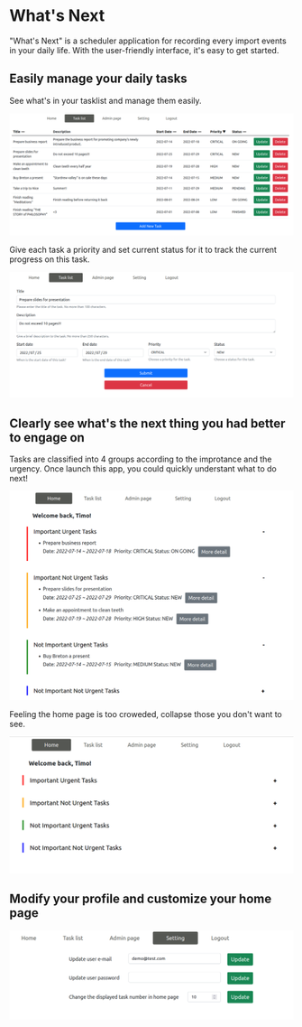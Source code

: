 # What's Next

"What's Next" is a scheduler application for recording every import events in your daily life. With the user-friendly interface, it's easy to get started. 

## Easily manage your daily tasks

See what's in your tasklist and manage them easily.

![tasklist-page-1](whats_next_screenshot/tasklist-page-1.png)

Give each task a priority and set current status for it to track the current progress on this task.

![create-task-1](whats_next_screenshot/create-task-1.png)

## Clearly see what's the next thing you had better to engage on

Tasks are classified into 4 groups according to the improtance and the urgency. Once launch this app, you could quickly understant what to do next!

![home-page-2](whats_next_screenshot/home-page-2.png)

Feeling the home page is too croweded, collapse those you don't want to see.

![home-page-1](whats_next_screenshot/home-page-1.png)

## Modify your profile and customize your home page

![setting-page-1](whats_next_screenshot/setting-page-1.png)
